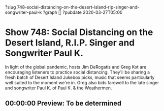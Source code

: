 ?slug 748-social-distancing-on-the-desert-island-rip-singer-and-songwriter-paul-k
?graph []
?pubdate 2020-03-27T05:00

# Show 748: Social Distancing on the Desert Island, R.I.P. Singer and Songwriter Paul K.

In light of the global pandemic, hosts Jim DeRogatis and Greg Kot are encouraging listeners to practice social distancing. They'll be sharing a fresh batch of Desert Island Jukebox picks, music that seems particularly well suited to the moment we're in. Greg also bids farewell to the late singer and songwriter Paul K. of Paul K. & the Weathermen.

## 00:00:00 Preview: To be determined